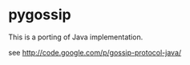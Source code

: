 # pygossip

This is a porting of Java implementation.

see http://code.google.com/p/gossip-protocol-java/